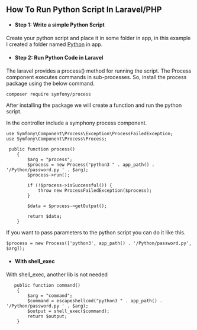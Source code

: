 ## How To Run Python Script In Laravel/PHP

- #### Step 1: Write a simple Python Script

Create your python script and place it in some folder in app, in this example I created a folder named [Python](app/Python) in app.

- #### Step 2: Run Python Code in Laravel

The laravel provides a process() method for running the script. The Process component executes commands in sub-processes. So, install the process package using the below command.

```
composer require symfony/process
```

After installing the package we will create a function and run the python script.

In the controller include a symphony process component.


````
use Symfony\Component\Process\Exception\ProcessFailedException;
use Symfony\Component\Process\Process;

 public function process()
    {
        $arg = "process";
        $process = new Process("python3 " . app_path() . '/Python/password.py ' . $arg);
        $process->run();

        if (!$process->isSuccessful()) {
            throw new ProcessFailedException($process);
        }

        $data = $process->getOutput();

        return $data;
    }
````

If you want to pass parameters to the python script you can do it like this.

```
$process = new Process(['python3', app_path() . '/Python/password.py', $arg]);
```

- #### With shell_exec

With shell_exec, another lib is not needed

```
   public function command()
    {
        $arg = "command";
        $command = escapeshellcmd("python3 " . app_path() . '/Python/password.py ' . $arg);
        $output = shell_exec($command);
        return $output;
    }
```
